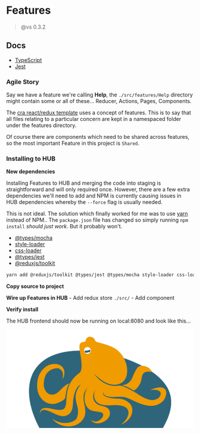 # Features 
> @vs 0.3.2

## Docs
- [TypeScript](./docs/typescript.md)
- [Jest](./docs/jest.md)

### Agile Story
Say we have a feature we're calling **Help**, the `./src/features/Help` directory might contain some or all of these... Reducer, Actions, Pages, Components. 

The [cra react/redux template](https://redux-toolkit.js.org/introduction/getting-started) uses a concept of features. This is to say that all files relating to a particular concern are kept in a namespaced folder under the features directory. 

Of course there are components which need to be shared across features, so the most important Feature in this project is `Shared`.

### Installing to HUB 

**New dependencies** 

Installing Features to HUB and merging the code into staging is straightforward and will only required once. However, there are a few extra dependencies we'll need to add and NPM is currently causing issues in HUB dependencies whereby the `--force` flag is usually needed. 

This is not ideal. The solution which finally worked for me was to use [yarn](https://yarnpkg.com) instead of NPM.. The `package.json` file has changed so simply running `npm install` _should just work_. But it probably won't.

  - [@types/mocha](https://www.npmjs.com/package/@types/mocha)
  - [style-loader](https://www.npmjs.com/package/style-loader)
  - [css-loader](https://www.npmjs.com/package/css-loader)
  - [@types/jest](https://www.npmjs.com/package/@types/jest) 
  - [@reduxjs/toolkit](https://www.npmjs.com/package/@reduxjs/toolkit)

```bash
yarn add @reduxjs/toolkit @types/jest @types/mocha style-loader css-loader --registry https://registry.npmjs.org
```
**Copy source to project**

**Wire up Features in HUB**
    - Add redux store `./src/`
    - Add component

**Verify install**

The HUB frontend should now be running on local:8080 and look like this...

![Features](./docs/media/hub-install-success.jpg)

